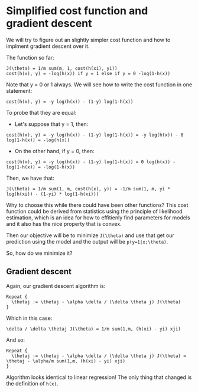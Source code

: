 # Simplified cost function and gradient descent

We will try to figure out an slightly simpler cost function and how to implment gradient descent over it.

The function so far:

```
J(\theta) = 1/m sum(m, 1, cost(h(xi), yi))
cost(h(x), y) = -log(h(x)) if y = 1 else if y = 0 -log(1-h(x))
```

Note that y = 0 or 1 always. We will see how to write the cost function in one statement:

```
cost(h(x), y) = -y log(h(x)) - (1-y) log(1-h(x))
```

To probe that they are equal:

- Let's suppose that y = 1, then:

```
cost(h(x), y) = -y log(h(x)) - (1-y) log(1-h(x)) = -y log(h(x)) - 0 log(1-h(x)) = -log(h(x))
```

- On the other hand, if y = 0, then:

```
cost(h(x), y) = -y log(h(x)) - (1-y) log(1-h(x)) = 0 log(h(x)) - log(1-h(x)) = -log(1-h(x))
```

Then, we have that:

```
J(\theta) = 1/m sum(1, m, cost(h(x), y)) = -1/m sum(1, m, yi * log(h(xi)) - (1-yi) * log(1-h(xi)))
```

Why to choose this while there could have been other functions? This cost function could be derived from statistics using the principle of likelihood estimation, which is an idea for how to effitienly find parameters for models and it also has the nice property that is convex.

Then our objective will be to minimize `J(\theta)` and use that get our prediction using the model and the output will be `p(y=1|x;\theta)`.

So, how do we minimize it?

## Gradient descent

Again, our gradient descent algorithm is:

```
Repeat {
  \thetaj := \thetaj - \alpha \delta / (\delta \theta j) J(\theta)
}
```

Which in this case:

```
\delta / \delta \thetaj J(\theta) = 1/m sum(1,m, (h(xi) - yi) xji)
```

And so:

```
Repeat {
  \thetaj := \thetaj - \alpha \delta / (\delta \theta j) J(\theta) = \thetaj - \alpha/m sum(1,m, (h(xi) - yi) xji)
}
```

Algorithm looks identical to linear regression! The only thing that changed is the definition of `h(x)`.
